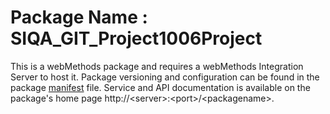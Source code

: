# Package Name : SIQA_GIT_Project1006Project
This is a webMethods package and requires a webMethods Integration Server to host it. Package versioning and configuration can be found in the package [manifest](./SIQA_GIT_Project1006Project/manifest.v3) file. Service and API documentation is available on the package's home page http://&lt;server&gt;:&lt;port&gt;/&lt;packagename>.